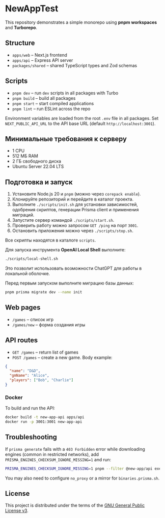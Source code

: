 # NewAppTest

This repository demonstrates a simple monorepo using **pnpm workspaces** and **Turborepo**.

## Structure

- `apps/web` – Next.js frontend
- `apps/api` – Express API server
- `packages/shared` – shared TypeScript types and Zod schemas

## Scripts

- `pnpm dev` – run `dev` scripts in all packages with Turbo
- `pnpm build` – build all packages
- `pnpm start` – start compiled applications
- `pnpm lint` – run ESLint across the repo

Environment variables are loaded from the root `.env` file in all packages.
Set `NEXT_PUBLIC_API_URL` to the API base URL (default `http://localhost:3001`).

## Минимальные требования к серверу

- 1 CPU
- 512 МБ RAM
- 2 ГБ свободного диска
- Ubuntu Server 22.04 LTS

## Подготовка и запуск

1. Установите Node.js 20 и `pnpm` (можно через `corepack enable`).
2. Клонируйте репозиторий и перейдите в каталог проекта.
3. Выполните `./scripts/init.sh` для установки зависимостей, одобрения скриптов, генерации Prisma client и применения миграций.
4. Запустите сервер командой `./scripts/start.sh`.
5. Проверить работу можно запросом `GET /ping` на порт `3001`.
6. Остановить приложения можно через `./scripts/stop.sh`.

Все скрипты находятся в каталоге `scripts`.

Для запуска инструмента **OpenAI Local Shell** выполните:

```bash
./scripts/local-shell.sh
```
Это позволит использовать возможности ChatGPT для работы в локальной оболочке.

Перед первым запуском выполните миграцию базы данных:

```bash
pnpm prisma migrate dev --name init
```

## Web pages

- `/games` – список игр
- `/games/new` – форма создания игры

## API routes

- `GET /games` – return list of games
- `POST /games` – create a new game. Body example:

```json
{
  "name": "D&D",
  "gmName": "Alice",
  "players": ["Bob", "Charlie"]
}
```

### Docker

To build and run the API:

```bash
docker build -t new-app-api apps/api
docker run -p 3001:3001 new-app-api
```

## Troubleshooting

If `prisma generate` fails with a `403 Forbidden` error while downloading engines (common in restricted networks), add `PRISMA_ENGINES_CHECKSUM_IGNORE_MISSING=1` and run:

```bash
PRISMA_ENGINES_CHECKSUM_IGNORE_MISSING=1 pnpm --filter @new-app/api exec prisma generate --skip-download
```

You may also need to configure `no_proxy` or a mirror for `binaries.prisma.sh`.

## License


This project is distributed under the terms of the [GNU General Public License v3](LICENSE).
